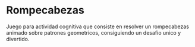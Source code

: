 # Rompecabezas
Juego para actividad cognitiva que consiste en resolver un rompecabezas animado sobre patrones geometricos, consiguiendo un desafio unico y divertido.
